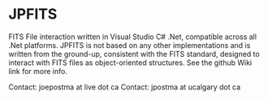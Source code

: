 # JPFITS
FITS File interaction written in Visual Studio C# .Net, compatible across all .Net platforms. JPFITS is not based on any other implementations and is written from the ground-up, consistent with the FITS standard, designed to interact with FITS files as object-oriented structures. See the github Wiki link for more info.

Contact: joepostma at live dot ca
Contact: jpostma at ucalgary dot ca
